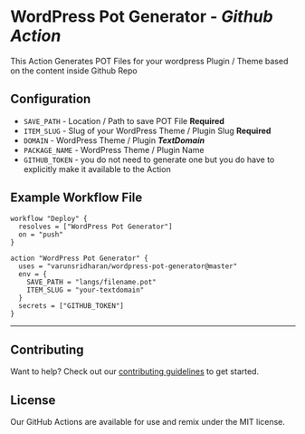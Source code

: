 # WordPress Pot Generator - ***Github Action***
This Action Generates POT Files for your wordpress Plugin / Theme based on the content inside Github Repo

## Configuration
* `SAVE_PATH` - Location / Path to save POT File **Required**
* `ITEM_SLUG` - Slug of your WordPress Theme / Plugin Slug  **Required**
* `DOMAIN` - WordPress Theme / Plugin ***TextDomain***
* `PACKAGE_NAME` - WordPress Theme / Plugin Name
* `GITHUB_TOKEN` - you do not need to generate one but you do have to explicitly make it available to the Action

## Example Workflow File
```
workflow "Deploy" {
  resolves = ["WordPress Pot Generator"]
  on = "push"
}

action "WordPress Pot Generator" {
  uses = "varunsridharan/wordpress-pot-generator@master"
  env = {
    SAVE_PATH = "langs/filename.pot"
    ITEM_SLUG = "your-textdomain"
  }
  secrets = ["GITHUB_TOKEN"]
}
```

---

## Contributing
Want to help? Check out our [contributing guidelines](CONTRIBUTING.md) to get started.

## License
Our GitHub Actions are available for use and remix under the MIT license.
